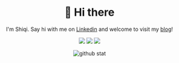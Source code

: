 <h1 align="center">👋 Hi there</h1>

<p align="center">I'm Shiqi. Say hi with me on <a href="https://www.linkedin.com/in/lolimay/" target="_blank">Linkedin</a> and welcome to visit my <a href="https://lolimay.cn" target="_blank">blog</a>!</p>

<p align="center">
<img src="http://img.shields.io/badge/Open%20Source-%E2%9D%A4-green" />
<img src="https://img.shields.io/badge/Junior%20Developer%20@-Rocket.Chat-red" />
<img src="https://komarev.com/ghpvc/?username=lolimay&color=green" />
</p>

<p align="center"> <img src="https://github-readme-stats.vercel.app/api?username=lolimay&show_icons=true&hide_title=true&bg_color=ffffff&hide_border=true" alt="github stat" /> </p>
